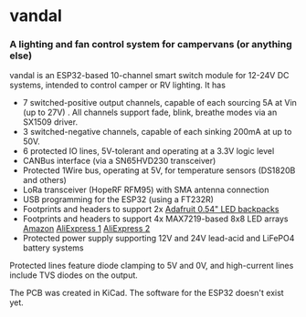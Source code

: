 # vandal
### A lighting and fan control system for campervans (or anything else)

vandal is an ESP32-based 10-channel smart switch module for 12-24V DC systems, intended to control camper or RV lighting. It has

 * 7 switched-positive output channels, capable of each sourcing 5A at Vin (up to 27V) . All channels support fade, blink, breathe modes via an SX1509 driver.
 * 3 switched-negative channels, capable of each sinking 200mA at up to 50V.
 * 6 protected IO lines, 5V-tolerant and operating at a 3.3V logic level
 * CANBus interface (via a SN65HVD230 transceiver)
 * Protected 1Wire bus, operating at 5V, for temperature sensors (DS1820B and others)
 * LoRa transceiver (HopeRF RFM95) with SMA antenna connection
 * USB programming for the ESP32 (using a FT232R)
 * Footprints and headers to support 2x [Adafruit 0.54" LED backpacks](https://learn.adafruit.com/adafruit-led-backpack/0-54-alphanumeric) 
 * Footprints and headers to support 4x MAX7219-based 8x8 LED arrays [Amazon](https://amzn.to/3kYg7Mb) [AliExpress 1](https://www.aliexpress.com/item/32580532205.html) [AliExpress 2](https://www.aliexpress.com/item/33038259447.html)
 * Protected power supply supporting 12V and 24V lead-acid and LiFePO4 battery systems

Protected lines feature diode clamping to 5V and 0V, and high-current lines include TVS diodes on the output.

The PCB was created in KiCad. The software for the ESP32 doesn't exist yet.
